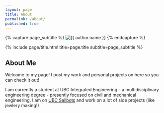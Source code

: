 ```yaml
---
layout: page
title: About
permalink: /about/
published: true
---
```


<div class="page" markdown="1">

{% capture page_subtitle %}
<img
    class="me"
    alt="{{ author.name }}"
    src="{{ site.author.photo | relative_url }}"
    srcset="{{ site.author.photo2x | relative_url }} 2x"
/>
{% endcapture %}

{% include page/title.html title=page.title subtitle=page_subtitle %}

## About Me 

Welcome to my page! I post my work and personal projects on here so you can check it out!

I am currently a student at UBC Integrated Engineering - a multidisciplinary engineering degree - presently focused on civil and mechanical engineering.  I am on [UBC Sailbots](https://ubcsailbot.org/) and work on a lot of side projects (like jewlery making!) 

</div>
